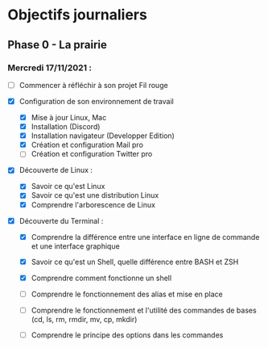 # Objectifs journaliers

## Phase 0 - La prairie

### Mercredi 17/11/2021 :

* [ ] Commencer à réfléchir à son projet Fil rouge

* [X] Configuration de son environnement de travail
  * [X] Mise à jour Linux, Mac
  * [X] Installation (Discord)
  * [X] Installation navigateur (Developper Edition)
  * [X] Création et configuration Mail pro 
  * [ ] Création et configuration Twitter pro 

* [X] Découverte de Linux :
  * [X] Savoir ce qu'est Linux
  * [X] Savoir ce qu'est une distribution Linux
  * [X] Comprendre l'arborescence de Linux

* [X] Découverte du Terminal : 
  * [X] Comprendre la différence entre une interface en ligne de commande et une interface graphique
  * [X] Savoir ce qu'est un Shell, quelle différence entre BASH et ZSH 
  * [X] Comprendre comment fonctionne un shell
  * [ ] Comprendre le fonctionnement des alias et mise en place
  * [ ] Comprendre le fonctionnement et l'utilité des commandes de bases (cd, ls, rm, rmdir, mv, cp, mkdir)
  * [ ] Comprendre le principe des options dans les commandes

